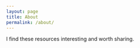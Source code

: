 ```yaml
---
layout: page
title: About
permalink: /about/
---
```

I find these resources interesting and worth sharing.
